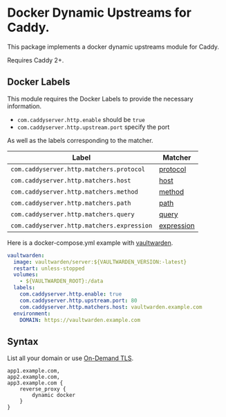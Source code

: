 # Docker Dynamic Upstreams for Caddy.

This package implements a docker dynamic upstreams module for Caddy.

Requires Caddy 2+.

## Docker Labels

This module requires the Docker Labels to provide the necessary information.

- `com.caddyserver.http.enable` should be `true`
- `com.caddyserver.http.upstream.port` specify the port

As well as the labels corresponding to the matcher.

| Label                                      | Matcher                                                                  |
|--------------------------------------------|--------------------------------------------------------------------------|
| `com.caddyserver.http.matchers.protocol`   | [protocol](https://caddyserver.com/docs/caddyfile/matchers#protocol)     |
| `com.caddyserver.http.matchers.host`       | [host](https://caddyserver.com/docs/caddyfile/matchers#host)             |
| `com.caddyserver.http.matchers.method`     | [method](https://caddyserver.com/docs/caddyfile/matchers#method)         |
| `com.caddyserver.http.matchers.path`       | [path](https://caddyserver.com/docs/caddyfile/matchers#path)             |
| `com.caddyserver.http.matchers.query`      | [query](https://caddyserver.com/docs/caddyfile/matchers#query)           |
| `com.caddyserver.http.matchers.expression` | [expression](https://caddyserver.com/docs/caddyfile/matchers#expression) |

Here is a docker-compose.yml example with [vaultwarden](https://github.com/dani-garcia/vaultwarden).

```yaml
vaultwarden:
  image: vaultwarden/server:${VAULTWARDEN_VERSION:-latest}
  restart: unless-stopped
  volumes:
    - ${VAULTWARDEN_ROOT}:/data
  labels:
    com.caddyserver.http.enable: true
    com.caddyserver.http.upstream.port: 80
    com.caddyserver.http.matchers.host: vaultwarden.example.com
  environment:
    DOMAIN: https://vaultwarden.example.com
```

## Syntax

List all your domain or use [On-Demand TLS](https://caddyserver.com/docs/automatic-https#on-demand-tls).

```
app1.example.com,
app2.example.com,
app3.example.com {
    reverse_proxy {
        dynamic docker
    }
}
```
